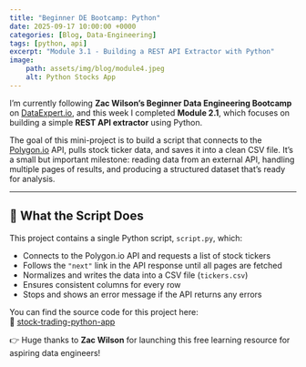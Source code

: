 ```yaml
---
title: "Beginner DE Bootcamp: Python"
date: 2025-09-17 10:00:00 +0000
categories: [Blog, Data-Engineering]
tags: [python, api]
excerpt: "Module 3.1 - Building a REST API Extractor with Python"
image:
    path: assets/img/blog/module4.jpeg 
    alt: Python Stocks App
---
```


I’m currently following **Zac Wilson’s Beginner Data Engineering Bootcamp** on [DataExpert.io](https://dataexpert.io), and this week I completed **Module 2.1**, which focuses on building a simple **REST API extractor** using Python.  

The goal of this mini-project is to build a script that connects to the [Polygon.io](https://polygon.io) API, pulls stock ticker data, and saves it into a clean CSV file. It’s a small but important milestone: reading data from an external API, handling multiple pages of results, and producing a structured dataset that’s ready for analysis.  

---

## 📌 What the Script Does

This project contains a single Python script, `script.py`, which:

- Connects to the Polygon.io API and requests a list of stock tickers  
- Follows the `"next"` link in the API response until all pages are fetched  
- Normalizes and writes the data into a CSV file (`tickers.csv`)  
- Ensures consistent columns for every row  
- Stops and shows an error message if the API returns any errors

You can find the source code for this project here:  
🔗 [stock-trading-python-app](https://github.com/Mohit2497/stock-trading-python-app)

👉 Huge thanks to **Zac Wilson** for launching this free learning resource for aspiring data engineers! 